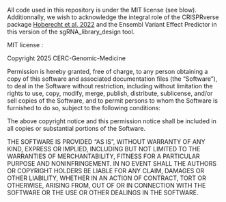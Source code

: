 All code used in this repository is under the MIT license (see blow). Additionnally, we wish to acknowledge the integral role of the CRISPRverse package [Hoberecht et al. 2022](https://www.nature.com/articles/s41467-022-34320-7) and the Ensembl Variant Effect Predictor in this version of the sgRNA_library_design tool.


MIT license : 

Copyright 2025 CERC-Genomic-Medicine

Permission is hereby granted, free of charge, to any person obtaining a copy of this software and associated documentation files (the “Software”), to deal in the Software without restriction, including without limitation the rights to use, copy, modify, merge, publish, distribute, sublicense, and/or sell copies of the Software, and to permit persons to whom the Software is furnished to do so, subject to the following conditions:

The above copyright notice and this permission notice shall be included in all copies or substantial portions of the Software.

THE SOFTWARE IS PROVIDED “AS IS”, WITHOUT WARRANTY OF ANY KIND, EXPRESS OR IMPLIED, INCLUDING BUT NOT LIMITED TO THE WARRANTIES OF MERCHANTABILITY, FITNESS FOR A PARTICULAR PURPOSE AND NONINFRINGEMENT. IN NO EVENT SHALL THE AUTHORS OR COPYRIGHT HOLDERS BE LIABLE FOR ANY CLAIM, DAMAGES OR OTHER LIABILITY, WHETHER IN AN ACTION OF CONTRACT, TORT OR OTHERWISE, ARISING FROM, OUT OF OR IN CONNECTION WITH THE SOFTWARE OR THE USE OR OTHER DEALINGS IN THE SOFTWARE.
